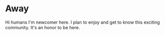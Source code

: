 # Away
Hi humans
I'm newcomer here. I plan to enjoy and get to know this exciting community.
It's an honor to be here.
